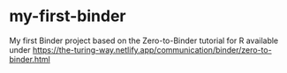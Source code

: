 # my-first-binder
My first Binder project based on the Zero-to-Binder tutorial for R available under https://the-turing-way.netlify.app/communication/binder/zero-to-binder.html

